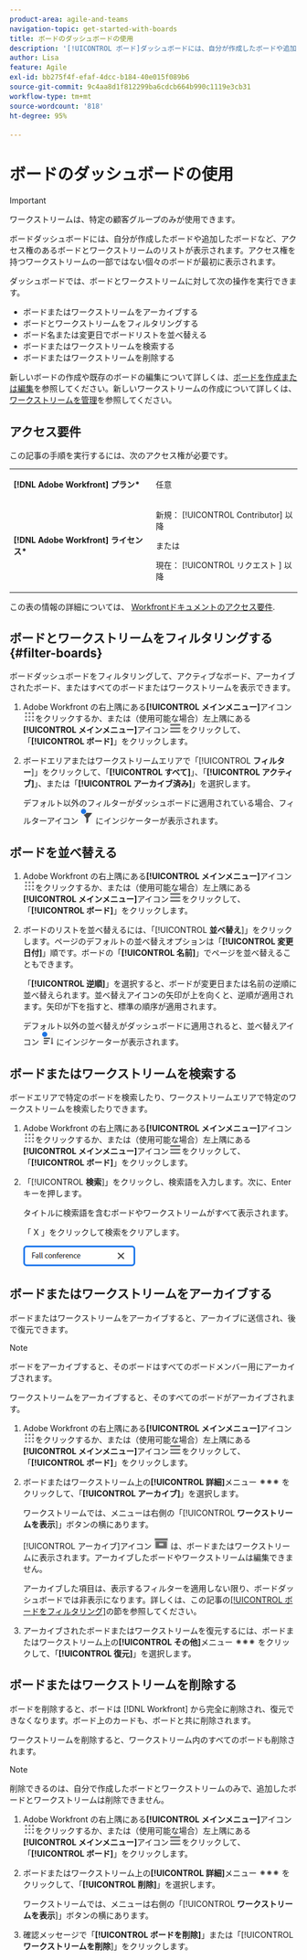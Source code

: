 ```yaml
---
product-area: agile-and-teams
navigation-topic: get-started-with-boards
title: ボードのダッシュボードの使用
description: '[!UICONTROL ボード]ダッシュボードには、自分が作成したボードや追加したボードなど、アクセス権のあるボードのリストが表示されます。'
author: Lisa
feature: Agile
exl-id: bb275f4f-efaf-4dcc-b184-40e015f089b6
source-git-commit: 9c4aa8d1f812299ba6cdcb664b990c1119e3cb31
workflow-type: tm+mt
source-wordcount: '818'
ht-degree: 95%

---
```


# ボードのダッシュボードの使用

<!-- Audited: 1/2024 -->

>[!IMPORTANT]
>
>ワークストリームは、特定の顧客グループのみが使用できます。

ボードダッシュボードには、自分が作成したボードや追加したボードなど、アクセス権のあるボードとワークストリームのリストが表示されます。アクセス権を持つワークストリームの一部ではない個々のボードが最初に表示されます。

ダッシュボードでは、ボードとワークストリームに対して次の操作を実行できます。

* ボードまたはワークストリームをアーカイブする
* ボードとワークストリームをフィルタリングする
* ボード名または変更日でボードリストを並べ替える
* ボードまたはワークストリームを検索する
* ボードまたはワークストリームを削除する

新しいボードの作成や既存のボードの編集について詳しくは、[ボードを作成または編集](../../agile/get-started-with-boards/create-edit-board.md)を参照してください。新しいワークストリームの作成について詳しくは、[ワークストリームを管理](/help/quicksilver/agile/use-boards-agile-planning-tools/manage-collections.md)を参照してください。

## アクセス要件

この記事の手順を実行するには、次のアクセス権が必要です。

<table style="table-layout:auto"> 
 <col> 
 <col> 
 <tbody> 
  <tr> 
   <td role="rowheader"><strong>[!DNL Adobe Workfront] プラン*</strong></td> 
   <td> <p>任意</p> </td> 
  </tr> 
  <tr> 
   <td role="rowheader"><strong>[!DNL Adobe Workfront] ライセンス*</strong></td> 
   <td> 
   <p>新規： [!UICONTROL Contributor] 以降</p> 
   <p>または</p>
   <p>現在： [!UICONTROL リクエスト ] 以降</p>
   </td> 
  </tr> 
 </tbody> 
</table>

この表の情報の詳細については、 [Workfrontドキュメントのアクセス要件](/help/quicksilver/administration-and-setup/add-users/access-levels-and-object-permissions/access-level-requirements-in-documentation.md).


## ボードとワークストリームをフィルタリングする {#filter-boards}

ボードダッシュボードをフィルタリングして、アクティブなボード、アーカイブされたボード、またはすべてのボードまたはワークストリームを表示できます。

1. Adobe Workfront の右上隅にある&#x200B;**[!UICONTROL メインメニュー]**&#x200B;アイコン![メインメニュー](/help/_includes/assets/main-menu-icon.png)をクリックするか、または（使用可能な場合）左上隅にある&#x200B;**[!UICONTROL メインメニュー]**&#x200B;アイコン![メインメニュー](/help/_includes/assets/main-menu-icon-left-nav.png)をクリックして、「**[!UICONTROL ボード]**」をクリックします。
1. ボードエリアまたはワークストリームエリアで「[!UICONTROL **フィルター**]」をクリックして、「**[!UICONTROL すべて]**」、「**[!UICONTROL アクティブ]**」、または「**[!UICONTROL アーカイブ済み]**」を選択します。

   デフォルト以外のフィルターがダッシュボードに適用されている場合、フィルターアイコン ![ダッシュボードに適用されたフィルター](assets/boards-filterapplied-30x30.png) にインジケーターが表示されます。

## ボードを並べ替える

1. Adobe Workfront の右上隅にある&#x200B;**[!UICONTROL メインメニュー]**&#x200B;アイコン![メインメニュー](/help/_includes/assets/main-menu-icon.png)をクリックするか、または（使用可能な場合）左上隅にある&#x200B;**[!UICONTROL メインメニュー]**&#x200B;アイコン![メインメニュー](/help/_includes/assets/main-menu-icon-left-nav.png)をクリックして、「**[!UICONTROL ボード]**」をクリックします。
1. ボードのリストを並べ替えるには、「[!UICONTROL **並べ替え**]」をクリックします。ページのデフォルトの並べ替えオプションは「**[!UICONTROL 変更日付]**」順です。ボードの「**[!UICONTROL 名前]**」でページを並べ替えることもできます。

   「**[!UICONTROL 逆順]**」を選択すると、ボードが変更日または名前の逆順に並べ替えられます。並べ替えアイコンの矢印が上を向くと、逆順が適用されます。矢印が下を指すと、標準の順序が適用されます。

   デフォルト以外の並べ替えがダッシュボードに適用されると、並べ替えアイコン ![適用された並べ替え](assets/sort-applied-boards.png) にインジケーターが表示されます。

## ボードまたはワークストリームを検索する

ボードエリアで特定のボードを検索したり、ワークストリームエリアで特定のワークストリームを検索したりできます。

1. Adobe Workfront の右上隅にある&#x200B;**[!UICONTROL メインメニュー]**&#x200B;アイコン![メインメニュー](/help/_includes/assets/main-menu-icon.png)をクリックするか、または（使用可能な場合）左上隅にある&#x200B;**[!UICONTROL メインメニュー]**&#x200B;アイコン![メインメニュー](/help/_includes/assets/main-menu-icon-left-nav.png)をクリックして、「**[!UICONTROL ボード]**」をクリックします。
1. 「[!UICONTROL **検索**]」をクリックし、検索語を入力します。次に、Enter キーを押します。

   タイトルに検索語を含むボードやワークストリームがすべて表示されます。

   「 X 」をクリックして検索をクリアします。

   ![ダッシュボードでボードを検索](assets/boards-searchbox.png)

## ボードまたはワークストリームをアーカイブする

ボードまたはワークストリームをアーカイブすると、アーカイブに送信され、後で復元できます。

>[!NOTE]
>
>ボードをアーカイブすると、そのボードはすべてのボードメンバー用にアーカイブされます。
>
>ワークストリームをアーカイブすると、そのすべてのボードがアーカイブされます。

1. Adobe Workfront の右上隅にある&#x200B;**[!UICONTROL メインメニュー]**&#x200B;アイコン![メインメニュー](/help/_includes/assets/main-menu-icon.png)をクリックするか、または（使用可能な場合）左上隅にある&#x200B;**[!UICONTROL メインメニュー]**&#x200B;アイコン![メインメニュー](/help/_includes/assets/main-menu-icon-left-nav.png)をクリックして、「**[!UICONTROL ボード]**」をクリックします。
1. ボードまたはワークストリーム上の&#x200B;**[!UICONTROL 詳細]**&#x200B;メニュー ![詳細メニュー](assets/more-icon-spectrum.png) をクリックして、「**[!UICONTROL アーカイブ]**」を選択します。

   ワークストリームでは、メニューは右側の「[!UICONTROL **ワークストリームを表示**]」ボタンの横にあります。

   [!UICONTROL アーカイブ]アイコン ![アーカイブ](assets/archive-icon-spectrum-25x20.png) は、ボードまたはワークストリームに表示されます。アーカイブしたボードやワークストリームは編集できません。

   アーカイブした項目は、表示するフィルターを適用しない限り、ボードダッシュボードでは非表示になります。詳しくは、この記事の[[!UICONTROL ボードをフィルタリング]](#filter-boards)の節を参照してください。

1. アーカイブされたボードまたはワークストリームを復元するには、ボードまたはワークストリーム上の&#x200B;**[!UICONTROL その他]**&#x200B;メニュー ![その他のメニューアイコン](assets/more-icon-spectrum.png) をクリックして、「**[!UICONTROL 復元]**」を選択します。

## ボードまたはワークストリームを削除する

ボードを削除すると、ボードは [!DNL Workfront] から完全に削除され、復元できなくなります。ボード上のカードも、ボードと共に削除されます。

ワークストリームを削除すると、ワークストリーム内のすべてのボードも削除されます。

>[!NOTE]
>
>削除できるのは、自分で作成したボードとワークストリームのみで、追加したボードとワークストリームは削除できません。

1. Adobe Workfront の右上隅にある&#x200B;**[!UICONTROL メインメニュー]**&#x200B;アイコン![メインメニュー](/help/_includes/assets/main-menu-icon.png)をクリックするか、または（使用可能な場合）左上隅にある&#x200B;**[!UICONTROL メインメニュー]**&#x200B;アイコン![メインメニュー](/help/_includes/assets/main-menu-icon-left-nav.png)をクリックして、「**[!UICONTROL ボード]**」をクリックします。
1. ボードまたはワークストリーム上の&#x200B;**[!UICONTROL 詳細]**&#x200B;メニュー ![[!UICONTROL 詳細メニュー]](assets/more-icon-spectrum.png) をクリックして、「**[!UICONTROL 削除]**」を選択します。

   ワークストリームでは、メニューは右側の「[!UICONTROL **ワークストリームを表示**]」ボタンの横にあります。

1. 確認メッセージで「**[!UICONTROL ボードを削除]**」または「[!UICONTROL **ワークストリームを削除**]」をクリックします。

<!-- ## Move a board to a workstream

You can move a standalone board into a workstream, or move a board from one workstream to another workstream.

>[!NOTE]
>
>You can only move boards that you created, not boards that you were added to.

1. Click the **[!UICONTROL Main Menu]** icon ![](assets/main-menu-icon.png) in the upper-right corner of [!DNL Adobe Workfront], then click **[!UICONTROL Boards]**.
1. Click the **[!UICONTROL More]** menu ![[!UICONTROL More menu]](assets/more-icon-spectrum.png) on the board, and select [!UICONTROL **Move to workstream**].
1. Select which workstream to add the board to, and click [!UICONTROL **Move**].

   The board is moved into the workstream and no longer appears in the [!UICONTROL Boards] area.
   If you have not created a workstream yet, you are prompted to create one to move the board into.
-->
